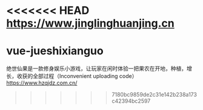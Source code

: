 <<<<<<< HEAD
https://www.jinglinghuanjing.cn
=======
# vue-jueshixianguo
绝世仙果是一款修身娱乐小游戏，让玩家在闲时体验一把果农在开地，种植，增长，收获的全部过程（Inconvenient uploading code）
https://www.hzqjdz.com.cn/
>>>>>>> 7180bc9859de2c31e142b238a173c42394bc2597

